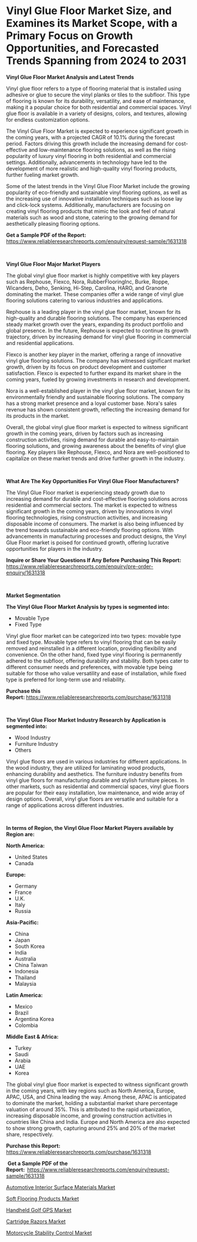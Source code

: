 <p><h1>Vinyl Glue Floor Market Size, and Examines its Market Scope, with a Primary Focus on Growth Opportunities, and Forecasted Trends Spanning from 2024 to 2031</h1></p><p><strong>Vinyl Glue Floor Market Analysis and Latest Trends</strong></p>
<p><p>Vinyl glue floor refers to a type of flooring material that is installed using adhesive or glue to secure the vinyl planks or tiles to the subfloor. This type of flooring is known for its durability, versatility, and ease of maintenance, making it a popular choice for both residential and commercial spaces. Vinyl glue floor is available in a variety of designs, colors, and textures, allowing for endless customization options.</p><p>The Vinyl Glue Floor Market is expected to experience significant growth in the coming years, with a projected CAGR of 10.1% during the forecast period. Factors driving this growth include the increasing demand for cost-effective and low-maintenance flooring solutions, as well as the rising popularity of luxury vinyl flooring in both residential and commercial settings. Additionally, advancements in technology have led to the development of more realistic and high-quality vinyl flooring products, further fueling market growth.</p><p>Some of the latest trends in the Vinyl Glue Floor Market include the growing popularity of eco-friendly and sustainable vinyl flooring options, as well as the increasing use of innovative installation techniques such as loose lay and click-lock systems. Additionally, manufacturers are focusing on creating vinyl flooring products that mimic the look and feel of natural materials such as wood and stone, catering to the growing demand for aesthetically pleasing flooring options.</p></p>
<p><strong>Get a Sample PDF of the Report:&nbsp;</strong> <a href="https://www.reliableresearchreports.com/enquiry/request-sample/1631318">https://www.reliableresearchreports.com/enquiry/request-sample/1631318</a></p>
<p>&nbsp;</p>
<p><strong>Vinyl Glue Floor Major Market Players</strong></p>
<p><p>The global vinyl glue floor market is highly competitive with key players such as Rephouse, Flexco, Nora, RubberFlooringInc, Burke, Roppe, Wicanders, Deho, Senking, Hi-Step, Carolina, HARO, and Granorte dominating the market. These companies offer a wide range of vinyl glue flooring solutions catering to various industries and applications.</p><p>Rephouse is a leading player in the vinyl glue floor market, known for its high-quality and durable flooring solutions. The company has experienced steady market growth over the years, expanding its product portfolio and global presence. In the future, Rephouse is expected to continue its growth trajectory, driven by increasing demand for vinyl glue flooring in commercial and residential applications.</p><p>Flexco is another key player in the market, offering a range of innovative vinyl glue flooring solutions. The company has witnessed significant market growth, driven by its focus on product development and customer satisfaction. Flexco is expected to further expand its market share in the coming years, fueled by growing investments in research and development.</p><p>Nora is a well-established player in the vinyl glue floor market, known for its environmentally friendly and sustainable flooring solutions. The company has a strong market presence and a loyal customer base. Nora's sales revenue has shown consistent growth, reflecting the increasing demand for its products in the market.</p><p>Overall, the global vinyl glue floor market is expected to witness significant growth in the coming years, driven by factors such as increasing construction activities, rising demand for durable and easy-to-maintain flooring solutions, and growing awareness about the benefits of vinyl glue flooring. Key players like Rephouse, Flexco, and Nora are well-positioned to capitalize on these market trends and drive further growth in the industry.</p></p>
<p>&nbsp;</p>
<p><strong>What Are The Key Opportunities For Vinyl Glue Floor Manufacturers?</strong></p>
<p><p>The Vinyl Glue Floor market is experiencing steady growth due to increasing demand for durable and cost-effective flooring solutions across residential and commercial sectors. The market is expected to witness significant growth in the coming years, driven by innovations in vinyl flooring technologies, rising construction activities, and increasing disposable income of consumers. The market is also being influenced by the trend towards sustainable and eco-friendly flooring options. With advancements in manufacturing processes and product designs, the Vinyl Glue Floor market is poised for continued growth, offering lucrative opportunities for players in the industry.</p></p>
<p><strong>Inquire or Share Your Questions If Any Before Purchasing This Report:</strong> <a href="https://www.reliableresearchreports.com/enquiry/pre-order-enquiry/1631318">https://www.reliableresearchreports.com/enquiry/pre-order-enquiry/1631318</a></p>
<p>&nbsp;</p>
<p><strong>Market Segmentation</strong></p>
<p><strong>The Vinyl Glue Floor Market Analysis by types is segmented into:</strong></p>
<p><ul><li>Movable Type</li><li>Fixed Type</li></ul></p>
<p><p>Vinyl glue floor market can be categorized into two types: movable type and fixed type. Movable type refers to vinyl flooring that can be easily removed and reinstalled in a different location, providing flexibility and convenience. On the other hand, fixed type vinyl flooring is permanently adhered to the subfloor, offering durability and stability. Both types cater to different consumer needs and preferences, with movable type being suitable for those who value versatility and ease of installation, while fixed type is preferred for long-term use and reliability.</p></p>
<p><strong>Purchase this Report:&nbsp;</strong><a href="https://www.reliableresearchreports.com/purchase/1631318">https://www.reliableresearchreports.com/purchase/1631318</a></p>
<p>&nbsp;</p>
<p><strong>The Vinyl Glue Floor Market Industry Research by Application is segmented into:</strong></p>
<p><ul><li>Wood Industry</li><li>Furniture Industry</li><li>Others</li></ul></p>
<p><p>Vinyl glue floors are used in various industries for different applications. In the wood industry, they are utilized for laminating wood products, enhancing durability and aesthetics. The furniture industry benefits from vinyl glue floors for manufacturing durable and stylish furniture pieces. In other markets, such as residential and commercial spaces, vinyl glue floors are popular for their easy installation, low maintenance, and wide array of design options. Overall, vinyl glue floors are versatile and suitable for a range of applications across different industries.</p></p>
<p>&nbsp;</p>
<p><strong>In terms of Region, the Vinyl Glue Floor Market Players available by Region are:</strong></p>
<p>
    <p> <strong> North America: </strong>
        <ul>
            <li>United States</li>
            <li>Canada</li>
        </ul>
        </p> 
    <p> <strong> Europe: </strong>
        <ul>
            <li>Germany</li>
            <li>France</li>
            <li>U.K.</li>
            <li>Italy</li>
            <li>Russia</li>
        </ul>
        </p> 
    <p> <strong> Asia-Pacific: </strong>
        <ul>
            <li>China</li>
            <li>Japan</li>
            <li>South Korea</li>
            <li>India</li>
            <li>Australia</li>
            <li>China Taiwan</li>
            <li>Indonesia</li>
            <li>Thailand</li>
            <li>Malaysia</li>
        </ul>
        </p> 
    <p> <strong> Latin America: </strong>
        <ul>
            <li>Mexico</li>
            <li>Brazil</li>
            <li>Argentina Korea</li>
            <li>Colombia</li>
        </ul>
        </p> 
    <p> <strong> Middle East & Africa: </strong>
        <ul>
            <li>Turkey</li>
            <li>Saudi</li>
            <li>Arabia</li>
            <li>UAE</li>
            <li>Korea</li>
        </ul>
    </p>
    </p>
<p><p>The global vinyl glue floor market is expected to witness significant growth in the coming years, with key regions such as North America, Europe, APAC, USA, and China leading the way. Among these, APAC is anticipated to dominate the market, holding a substantial market share percentage valuation of around 35%. This is attributed to the rapid urbanization, increasing disposable income, and growing construction activities in countries like China and India. Europe and North America are also expected to show strong growth, capturing around 25% and 20% of the market share, respectively.</p></p>
<p><strong>Purchase this Report: </strong><a href="https://www.reliableresearchreports.com/purchase/1631318">https://www.reliableresearchreports.com/purchase/1631318</a></p>
<p>&nbsp;<strong>Get a Sample PDF of the Report:&nbsp;&nbsp;</strong><a href="https://www.reliableresearchreports.com/enquiry/request-sample/1631318">https://www.reliableresearchreports.com/enquiry/request-sample/1631318</a></p>
<p><strong></strong></p>
<p><p><a href="https://zircon-bluebell-299.notion.site/Automotive-Interior-Surface-Materials-Market-Provides-Detailed-Segmentation-of-this-Market-based-on--14355f1259b641dda9fee768a10475fa">Automotive Interior Surface Materials Market</a></p><p><a href="https://github.com/moyahfrancoestellec51j635wcx/Market-Research-Report-List-1/blob/main/soft-flooring-products-market.md">Soft Flooring Products Market</a></p><p><a href="https://view.publitas.com/reportprime-1/handheld-golf-gps-market-research-report-provides-thorough-industry-overview-which-offers-an-in-depth-analysis-of-product-trends-and-new-market-divisions/">Handheld Golf GPS Market</a></p><p><a href="https://view.publitas.com/reportprime-1/cartridge-razors-market-a-comprehensive-report-of-its-market-share-growth-trends-2024-2031/">Cartridge Razors Market</a></p><p><a href="https://scarlet-rocket-c63.notion.site/Motorcycle-Stability-Control-Market-Centers-on-Aspects-such-as-Market-Growth-Market-Share-Market-O-d97a319fe34148bfa3cdf3db4f3b07f5">Motorcycle Stability Control Market</a></p></p>